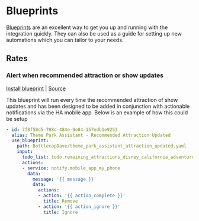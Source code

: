 # Blueprints

[Blueprints](https://www.home-assistant.io/docs/automation/using_blueprints/) are an excellent way to get you up and running with the integration quickly. They can also be used as a guide for setting up new automations which you can tailor to your needs. 

## Rates

### Alert when recommended attraction or show updates

[Install blueprint](https://my.home-assistant.io/redirect/blueprint_import/?blueprint_url=https%3A%2F%2Fgithub.com%2FBottlecapDave%2FHomeAssistant-ThemeParkAssistant%2Fblob%2Fdevelop%2F_docs%2Fblueprints%2Ftheme_park_assistant_attraction_updated.yaml) | [Source](./blueprints/theme_park_assistant_attraction_updated.yaml)

This blueprint will run every time the recommended attraction of show updates and has been designed to be added in conjunction with actionable notifications via the HA mobile app. Below is an example of how this could be setup

```yaml
- id: 7f8f50d5-788c-484e-9e84-157edb1e9253
  alias: Theme Park Assistant - Recommended Attraction Updated
  use_blueprint:
    path: BottlecapDave/theme_park_assistant_attraction_updated.yaml
    input:
      todo_list: todo.remaining_attractions_disney_california_adventure_park
      actions:
      - service: notify.mobile_app_my_phone
        data:
          message: '{{ message }}'
          data:
            actions:
            - action: '{{ action_complete }}'
              title: Remove
            - action: '{{ action_ignore }}'
              title: Ignore
```